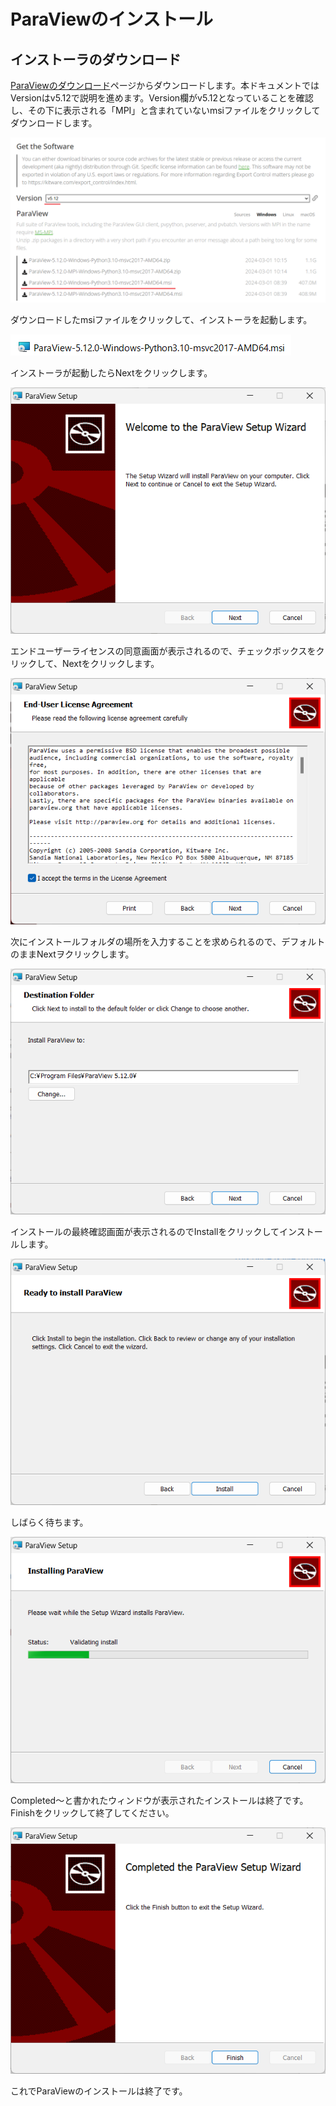 # ParaViewのインストール

## インストーラのダウンロード

[ParaViewのダウンロード](https://www.paraview.org/download/)ページからダウンロードします。本ドキュメントではVersionはv5.12で説明を進めます。Version欄がv5.12となっていることを確認し、その下に表示される「MPI」と含まれていないmsiファイルをクリックしてダウンロードします。

![image-20240330101638119](./assets/image-20240330101638119.png)

ダウンロードしたmsiファイルをクリックして、インストーラを起動します。

![image-20240330101919984](./assets/image-20240330101919984.png)

インストーラが起動したらNextをクリックします。

![image-20240330102255972](./assets/image-20240330102255972.png)

エンドユーザーライセンスの同意画面が表示されるので、チェックボックスをクリックして、Nextをクリックします。

![image-20240330102340232](./assets/image-20240330102340232.png)

次にインストールフォルダの場所を入力することを求められるので、デフォルトのままNextヲクリックします。

![image-20240330102420397](./assets/image-20240330102420397.png)

インストールの最終確認画面が表示されるのでInstallをクリックしてインストールします。

![image-20240330102447735](./assets/image-20240330102447735.png)

しばらく待ちます。

![image-20240330102525662](./assets/image-20240330102525662.png)

Completed～と書かれたウィンドウが表示されたインストールは終了です。Finishをクリックして終了してください。

![image-20240330103008551](./assets/image-20240330103008551.png)

これでParaViewのインストールは終了です。
